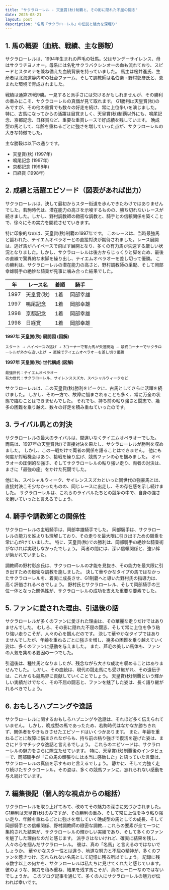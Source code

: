 ```yaml
---
title: "サクラローレル - 天皇賞(秋)制覇と、その影に隠れた不屈の闘志"
date: 2025-08-21
layout: post
description: "名馬『サクラローレル』の伝説と魅力を深堀り"
---
```


## 1. 馬の概要（血統、戦績、主な勝鞍）

サクラローレルは、1994年生まれの芦毛の牡馬。父はサンデーサイレンス、母はサクラチヨノオー。母系には名牝サクラバクシンオーの血も流れており、スピードとスタミナを兼ね備えた血統背景を持っていました。  馬主は桜井進氏、生産者は北海道静内町の社台ファーム、そして調教師は名伯楽・野村彰彦氏と、恵まれた環境で育成されました。

戦績は通算29戦9勝。一見すると派手さには欠けるかもしれませんが、その勝利の重みにこそ、サクラローレルの真価が見て取れます。  G1勝利は天皇賞(秋)のみですが、その他の重賞でも数々の好走を続け、常に上位争いを演じました。  特に、古馬になってからの活躍は目覚ましく、天皇賞(秋)制覇以外にも、鳴尾記念、京都記念、日経賞など、重要な重賞レースで好成績を残しています。  晩成型の馬として、年齢を重ねるごとに強さを増していった点が、サクラローレルの大きな特徴でした。

主な勝鞍は以下の通りです。

* 天皇賞(秋) (1997年)
* 鳴尾記念 (1997年)
* 京都記念 (1998年)
* 日経賞 (1998年)


## 2. 成績と活躍エピソード（図表があれば出力）

サクラローレルは、決して最初からスター街道を歩んできたわけではありませんでした。若駒時代は、潜在能力の高さを示唆するものの、勝ち切れないレースが続きました。しかし、野村調教師の緻密な調教と、騎手との信頼関係を築くことで、徐々にその実力を開花させていきます。

特に印象的なのは、天皇賞(秋)制覇の1997年です。  このレースは、当時最強馬と謳われた、テイエムオペラオーとの直接対決が期待されました。レース展開は、逃げ馬がハイペースで飛ばす展開となり、多くの有力馬が失速する厳しい状況となりました。しかし、サクラローレルは後方からじっくりと脚をため、最後の直線で驚異的な末脚を繰り出し、テイエムオペラオーを差し切って優勝。  この勝利は、サクラローレルの潜在能力の高さと、野村調教師の采配、そして岡部幸雄騎手の絶妙な騎乗が見事に噛み合った結果でした。


| 年 | レース名 | 着順 | 騎手 |
|---|---|---|---|
| 1997 | 天皇賞(秋) | 1着 | 岡部幸雄 |
| 1997 | 鳴尾記念 | 1着 | 岡部幸雄 |
| 1998 | 京都記念 | 1着 | 岡部幸雄 |
| 1998 | 日経賞 | 1着 | 岡部幸雄 |


**1997年 天皇賞(秋) 展開図 (図解)**

```
スタート → ハイペースの逃げ → 3コーナーで有力馬が失速開始 → 最終コーナーでサクラローレルが外から追い上げ → 直線でテイエムオペラオーを差し切り優勝
```

**1997年 天皇賞(秋) 世代構成 (図解)**

```
最強世代：テイエムオペラオー
有力世代：サクラローレル、サイレンススズカ、スペシャルウィークなど
```

サクラローレルは、この天皇賞(秋)勝利をピークに、古馬としてさらに活躍を続けました。  しかし、その一方で、故障に悩まされることも多く、常に万全の状態で臨むことはできませんでした。  それでも、持ち前の粘り強さと闘志で、幾多の困難を乗り越え、数々の好走を積み重ねていったのです。


## 3. ライバル馬との対決

サクラローレルの最大のライバルは、間違いなくテイエムオペラオーでした。  両馬は、1997年の天皇賞(秋)で直接対決を果たし、サクラローレルが勝利を収めました。  しかし、この一戦だけで両者の関係を語ることはできません。  他にも何度か対戦機会はあり、接戦を繰り広げ、競馬ファンの心を掴みました。  オペラオーの圧倒的な強さ、そしてサクラローレルの粘り強い走り、両者の対決は、まさに「最強の座」をかけた死闘でした。

他にも、スペシャルウィーク、サイレンススズカといった同世代の強豪馬とは、直接対決こそ少なかったものの、同じレースに出走し、その存在感を示し続けました。  サクラローレルは、これらのライバルたちとの競争の中で、自身の強さを磨いていったと言えるでしょう。


## 4. 騎手や調教師との関係性

サクラローレルの主戦騎手は、岡部幸雄騎手でした。  岡部騎手は、サクラローレルの能力を誰よりも理解しており、その走りを最大限に引き出すための騎乗を常に心がけていました。  特に、天皇賞(秋)での勝利は、岡部騎手の絶妙な騎乗術がなければ実現しなかったでしょう。  両者の間には、深い信頼関係と、強い絆が築かれていました。

調教師の野村彰彦氏は、サクラローレルの才能を見抜き、その能力を最大限に引き出すための緻密な調教を施しました。  決して華やかなタイプの馬ではなかったサクラローレルを、着実に成長させ、G1制覇へと導いた野村氏の指導力は、高く評価されるべきでしょう。  野村氏とサクラローレル、そして岡部騎手の三位一体となった関係性が、サクラローレルの成功を支えた重要な要素でした。


## 5. ファンに愛された理由、引退後の話

サクラローレルが多くのファンに愛された理由は、その華麗な走りだけではありませんでした。  むしろ、その影に隠れた不屈の闘志、そして常に上位を争う粘り強い走りこそが、人々の心を掴んだのです。  決して華やかなタイプではありませんでしたが、年齢を重ねるごとに強さを増し、幾多の困難を乗り越えていく姿は、多くのファンに感動を与えました。  また、芦毛の美しい馬体も、ファンの人気を集める要因の一つでした。

引退後は、種牡馬となりましたが、残念ながら大きな成功を収めることはありませんでした。  しかし、その血統は、現代の競走馬にも受け継がれ、その遺伝子は、これからも競馬界に貢献していくことでしょう。  天皇賞(秋)制覇という輝かしい実績だけでなく、その不屈の闘志と、ファンを魅了した姿は、長く語り継がれるべきでしょう。


## 6. おもしろハプニングや逸話

サクラローレルに関するおもしろハプニングや逸話は、それほど多く伝えられていません。  しかし、晩成型の馬であったため、若駒時代はなかなか勝ちきれず、関係者をやきもきさせたエピソードはいくつかあります。  また、年齢を重ねるごとに故障に悩まされながらも、持ち前の粘り強さで復活を遂げた姿は、まさにドラマチックな逸話と言えるでしょう。  これらのエピソードは、サクラローレルの魅力をさらに際立たせています。  特に、天皇賞(秋)制覇後のインタビューで、岡部騎手が「この馬の頑張りには本当に感動した」と語っていた言葉は、サクラローレルの真価を示すものと言えるでしょう。  静かに、そして力強く走り続けたサクラローレル。その姿は、多くの競馬ファンに、忘れられない感動を与え続けています。


## 7. 編集後記（個人的な視点からの総括）

サクラローレルを取り上げてみて、改めてその魅力の深さに気づかされました。  G1勝利は天皇賞(秋)のみですが、その勝利の重み、そして常に上位を争う粘り強い走り、年齢を重ねるごとに強さを増していく晩成型の馬としての成長、そして岡部騎手との信頼関係、野村調教師の緻密な調教…  これらの要素が全て一つに集約された結果が、サクラローレルの輝かしい実績であり、そして多くのファンを魅了した理由なのだと感じます。  派手さはないけれど、確実に結果を残し、人々の心を掴んだサクラローレル。  彼は、真の「名馬」と言えるのではないでしょうか。  華やかなスター性とは違う、地道な努力と不屈の精神が、多くのファンを惹きつけ、忘れられない名馬として記憶に残る所以でしょう。  記録に残る数字以上の何かを、サクラローレルは私たちに見せてくれたと感じています。  彼のような、努力を積み重ね、結果を残す馬こそが、真のヒーローなのではないでしょうか。  このブログ記事を通じて、多くの人にサクラローレルの魅力が伝われば幸いです。
